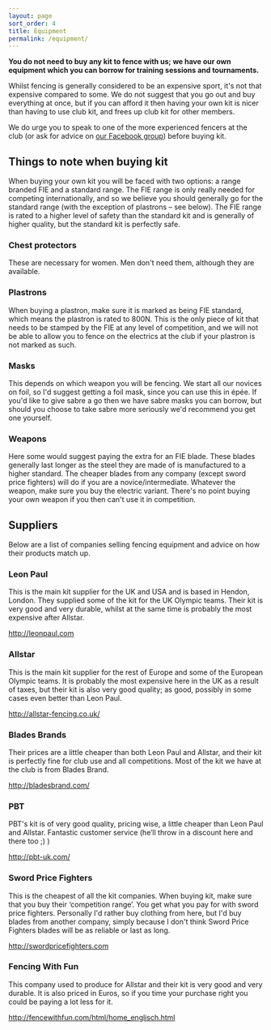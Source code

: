 ```yaml
---
layout: page
sort_order: 4
title: Equipment
permalink: /equipment/
---
```


**You do not need to buy any kit to fence with us; we have our own equipment which you can borrow for training sessions and tournaments.**

Whilst fencing is generally considered to be an expensive sport, it's not that expensive compared to some. We do not suggest that you go out and buy everything at once, but if you can afford it then having your own kit is nicer than having to use club kit, and frees up club kit for other members.

We do urge you to speak to one of the more experienced fencers at the club (or ask for advice on [our Facebook group](https://facebook.com/groups/sotonfencing/)) before buying kit.

Things to note when buying kit
------------------------------

When buying your own kit you will be faced with two options: a range branded FIE and a standard range. The FIE range is only really needed for competing internationally, and so we believe you should generally go for the standard range (with the exception of plastrons – see below). The FIE range is rated to a higher level of safety than the standard kit and is generally of higher quality, but the standard kit is perfectly safe.

### Chest protectors ###

These are necessary for women. Men don't need them, although they are available.

### Plastrons ###

When buying a plastron, make sure it is marked as being FIE standard, which means the plastron is rated to 800N. This is the only piece of kit that needs to be stamped by the FIE at any level of competition, and we will not be able to allow you to fence on the electrics at the club if your plastron is not marked as such.

### Masks ###

This depends on which weapon you will be fencing. We start all our novices on foil, so I'd suggest getting a foil mask, since you can use this in épée. If you'd like to give sabre a go then we have sabre masks you can borrow, but should you choose to take sabre more seriously we'd recommend you get one yourself.

### Weapons ###

Here some would suggest paying the extra for an FIE blade. These blades generally last longer as the steel they are made of is manufactured to a higher standard. The cheaper blades from any company (except sword price fighters) will do if you are a novice/intermediate. Whatever the weapon, make sure you buy the electric variant. There's no point buying your own weapon if you then can't use it in competition.

Suppliers
---------

Below are a list of companies selling fencing equipment and advice on how their products match up.

### Leon Paul ###

This is the main kit supplier for the UK and USA and is based in Hendon, London. They supplied some of the kit for the UK Olympic teams. Their kit is very good and very durable, whilst at the same time is probably the most expensive after Allstar.

<http://leonpaul.com>

### Allstar ###

This is the main kit supplier for the rest of Europe and some of the European Olympic teams. It is probably the most expensive here in the UK as a result of taxes, but their kit is also very good quality; as good, possibly in some cases even better than Leon Paul.

<http://allstar-fencing.co.uk/>

### Blades Brands ###

Their prices are a little cheaper than both Leon Paul and Allstar, and their kit is perfectly fine for club use and all competitions. Most of the kit we have at the club is from Blades Brand.

<http://bladesbrand.com/>

### PBT ###

PBT's kit is of very good quality, pricing wise, a little cheaper than Leon Paul and Allstar. Fantastic customer service (he’ll throw in a discount here and there too ;) )

<http://pbt-uk.com/>

### Sword Price Fighters ###

This is the cheapest of all the kit companies. When buying kit, make sure that you buy their ‘competition range’. You get what you pay for with sword price fighters. Personally I'd rather buy clothing from here, but I'd buy blades from another company, simply because I don't think Sword Price Fighters blades will be as reliable or last as long.

<http://swordpricefighters.com>

### Fencing With Fun ###

This company used to produce for Allstar and their kit is very good and very durable. It is also priced in Euros, so if you time your purchase right you could be paying a lot less for it.

<http://fencewithfun.com/html/home_englisch.html>
